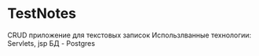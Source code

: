 # TestNotes
CRUD приложение для текстовых записок
Использлванные технологии:
Servlets, jsp
БД - Postgres
